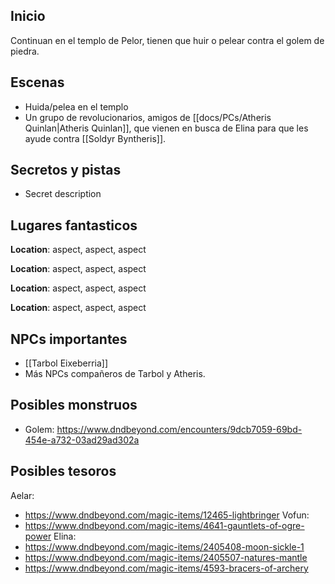 ## Inicio

Continuan en el templo de Pelor, tienen que huir o pelear contra el golem de piedra.

## Escenas

- Huida/pelea en el templo
- Un grupo de revolucionarios, amigos de [[docs/PCs/Atheris Quinlan|Atheris Quinlan]], que vienen en busca de Elina para que les ayude contra [[Soldyr Byntheris]]. 

## Secretos y pistas

- Secret description

## Lugares fantasticos

**Location**: aspect, aspect, aspect

**Location**: aspect, aspect, aspect

**Location**: aspect, aspect, aspect

**Location**: aspect, aspect, aspect

## NPCs importantes

- [[Tarbol Eixeberria]]
- Más NPCs compañeros de Tarbol y Atheris.

## Posibles monstruos

- Golem: https://www.dndbeyond.com/encounters/9dcb7059-69bd-454e-a732-03ad29ad302a

## Posibles tesoros

Aelar:
- https://www.dndbeyond.com/magic-items/12465-lightbringer
Vofun:
- https://www.dndbeyond.com/magic-items/4641-gauntlets-of-ogre-power
Elina:
- https://www.dndbeyond.com/magic-items/2405408-moon-sickle-1
- https://www.dndbeyond.com/magic-items/2405507-natures-mantle
- https://www.dndbeyond.com/magic-items/4593-bracers-of-archery